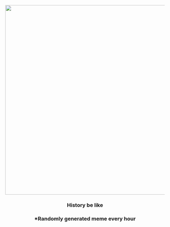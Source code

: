<p align="center">
        <img src="https://i.redd.it/4u3q01adb9j91.gif" width="600" height="600">
        </p>
        <h3 align="center">History be like</h3>
        <h3 align="center">*Randomly generated meme every hour</h3>
    